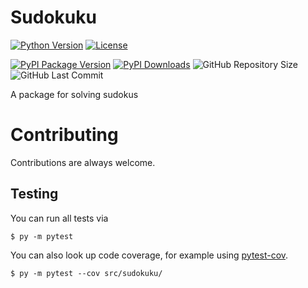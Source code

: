 # Sudokuku

[![Python Version](https://img.shields.io/pypi/pyversions/sudokuku?style=flat-square)](https://pypi.org/project/sudokuku)
[![License](https://img.shields.io/pypi/l/sudokuku?style=flat-square)](https://github.com/jonasstrube/sudokuku/blob/main/LICENSE)

[![PyPI Package Version](https://shields.io/pypi/v/sudokuku?style=flat-square)](https://pypi.org/project/sudokuku)
[![PyPI Downloads](https://img.shields.io/pypi/dm/sudokuku?style=flat-square)](https://pypi.org/project/sudokuku)
![GitHub Repository Size](https://shields.io/github/repo-size/jonasstrube/sudokuku?style=flat-square)
![GitHub Last Commit](https://img.shields.io/github/last-commit/jonasstrube/sudokuku?style=flat-square)

A package for solving sudokus

Contributing
============

Contributions are always welcome.

Testing
-------

You can run all tests via
    
    $ py -m pytest

You can also look up code coverage, for example using [pytest-cov](https://pypi.org/project/pytest-cov/).

    $ py -m pytest --cov src/sudokuku/
